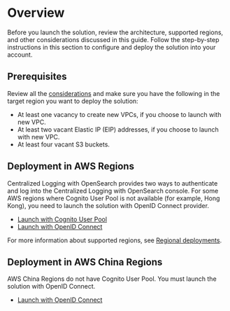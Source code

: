 # Overview

Before you launch the solution, review the architecture, supported regions, and other considerations discussed in this 
guide. Follow the step-by-step instructions in this section to configure and deploy the solution into your account.

## Prerequisites

Review all the [considerations](../plan-deployment/considerations.md) and make sure you have the following in the target region you want to deploy the solution:

- At least one vacancy to create new VPCs, if you choose to launch with new VPC.
- At least two vacant Elastic IP (EIP) addresses, if you choose to launch with new VPC.
- At least four vacant S3 buckets.

## Deployment in AWS Regions

Centralized Logging with OpenSearch provides two ways to authenticate and log into the Centralized Logging with OpenSearch console. For some AWS regions where Cognito User Pool is not available (for example, Hong Kong), you need to launch the solution with OpenID Connect provider. 

* [Launch with Cognito User Pool](./with-cognito.md)
* [Launch with OpenID Connect](./with-oidc.md)

For more information about supported regions, see [Regional deployments](../plan-deployment/considerations.md).

## Deployment in AWS China Regions

AWS China Regions do not have Cognito User Pool. You must launch the solution with OpenID Connect.

* [Launch with OpenID Connect](./with-oidc.md)
